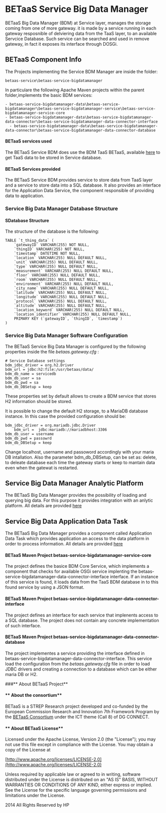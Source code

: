 **BETaaS Service Big Data Manager**
===================


BETaaS Big Data Manager (BDM) at Service layer, manages the storage coming from one of more gateway. it is made by a service running in each gateway resposnible of delviering data from the TaaS layer, to an available Servcice Database. Such service can be searched and used in remove gateway, in fact it exposes its interface through DOSGi.


## BETaaS Component Info

The Projects implementing the Service BDM Manager are inside the folder: 

	betaas-service\betaas-service-bigdatamanager
    
In particulare the following Apache Maven projects within the parent folder,implements the basic BDM services:

  	- betaas-service-bigdatamanager-data\betaas-service-bigdatamanager\betaas-service-bigdatamanager-service\betaas-service-bigdatamanager-service-core
  	- betaas-service-bigdatamanager-data\betaas-service-bigdatamanager-data-connector\betaas-service-bigdatamanager-data-connector-interface
      -	betaas-service-bigdatamanager-data\betaas-service-bigdatamanager-data-connector\betaas-service-bigdatamanager-data-connector-database
   
    

#### BETaaS services used

The BETaaS Service BDM does use the BDM TaaS BETaaS, available [here](/betaas-docs/github/betaas-taas-bdm-component.md) to get TaaS data to be stored in Service database.

#### BETaaS Services provided

The BETaaS Service BDM provides service to store data from TaaS layer and  a service to store data into a SQL database. It also provides an interface for the Application Data Service, the component responsible of providing data to application.

### Service Big Data Manager Database Structure

#### SDatabase Structure

The structure of the database is the following:

	TABLE `t_thing_data` (
		`gatewayID` VARCHAR(255) NOT NULL,
		`thingID` VARCHAR(255) NOT NULL,
		`timestamp` DATETIME NOT NULL,
		`location` VARCHAR(255) NULL DEFAULT NULL,
		`unit` VARCHAR(255) NULL DEFAULT NULL,
		`type` VARCHAR(255) NULL DEFAULT NULL,
		`measurement` VARCHAR(255) NULL DEFAULT NULL,
		`floor` VARCHAR(255) NULL DEFAULT NULL,
		`room` VARCHAR(255) NULL DEFAULT NULL,
		`environment` VARCHAR(255) NULL DEFAULT NULL,
		`city_name` VARCHAR(255) NULL DEFAULT NULL,
		`latitude` VARCHAR(255) NULL DEFAULT NULL,
		`longitude` VARCHAR(255) NULL DEFAULT NULL,
		`protocol` VARCHAR(255) NULL DEFAULT NULL,
		`altitude` VARCHAR(255) NULL DEFAULT NULL,
		`location_keyword` VARCHAR(255) NULL DEFAULT NULL,
		`location_identifier` VARCHAR(255) NULL DEFAULT NULL,
		PRIMARY KEY (`gatewayID`, `thingID`, `timestamp`)
	)

### Service Big Data Manager Software Configuration

The BETaaS Service Big Data Manager is configured by the following properties inside the file *betaas.gateway.cfg* :
  
	# Service Database settings
    bdm_jdbc_driver = org.h2.Driver
    bdm_url = jdbc:h2:file:/usr/betaas/data/
    bdm_db_name = servicedb
    bdm_db_user = sa
    bdm_db_pwd = sa
    bdm_db_DBSetup = keep
  
These properties set by default allows to create a BDM service that stores H2 information should be stored.

It is possible to change the default H2 storage, to a MariaDB database instance. In this case the provided configuration should be:

	bdm_jdbc_driver = org.mariadb.jdbc.Driver
        bdm_url =  jdbc:mariadb://mariadbhost:3306
	bdm_db_user = username
	bdm_db_pwd = passowrd
	bdm_db_DBSetup = keep
    
Change localhost, username and passoword accordingly with your maria DB intallation. Also the parameter bdm_db_DBSetup, can be set as: delete, to deleate database each time the gateway starts or keep to mantain data even when the gatewat is restarted.

## Service Big Data Manager Analytic Platform

The BETaaS Big Data Manager provides the possibility of loading and querying big data. For this purpose it provides integration with an anlytic platform. All details are provided [here](/betaas-docs/github/betaas-service-hadoop.md) 

## Service Big Data Application Data Task

The BETaaS Big Data Manager provides a component called Application Data Task which provides application an access to the data platform in order to process information. All details are provided [here](/betaas-docs/github/betaas-service-ads.md) 

#### BETaaS Maven Project betaas-service-bigdatamanager-service-core

The project defines the basice BDM Core Service, which implements a component that checks for available OSGi service implenting the betaas-service-bigdatamanager-data-connector-interface interface. If an instance of this service is found, it loads data from the TaaS BDM database in to this found service by using a JSON format.


#### BETaaS Maven Project betaas-service-bigdatamanager-data-connector-interface

The project defines an interface for each service that implenents access to a SQL database. The project does not contain any concrete implementation of such interface.


#### BETaaS Maven Project betaas-service-bigdatamanager-data-connector-database

The project implementes a service providing the interface defined in betaas-service-bigdatamanager-data-connector-interface. This service load the configuration from the *betaas.gateway.cfg* file in order to load JDBC drivers and creating a connection to a database which can be either maria DB or H2. 


###** About BETaaS Project**

#### ** About the consortium**

BETaaS is a STREP Research project developed and co-funded by the European Commission Research and Innovation 7th Framework Program by the [BETaaS Consortium](http://www.betaas.eu/consortium.html#.VEeGuhZvAgk) under the ICT theme (Call 8) of DG CONNECT.

#### ** About BETaaS License**

Licensed under the Apache License, Version 2.0 (the "License"); you may not use this file except in compliance with the License. You may obtain a copy of the License at

[http://www.apache.org/licenses/LICENSE-2.0](http://www.apache.org/licenses/LICENSE-2.0)

Unless required by applicable law or agreed to in writing, software  distributed under the License is distributed on an "AS IS" BASIS,  WITHOUT WARRANTIES OR CONDITIONS OF ANY KIND, either express or implied.  See the License for the specific language governing permissions and  limitations under the License.


2014 All Rights Reserved by HP

